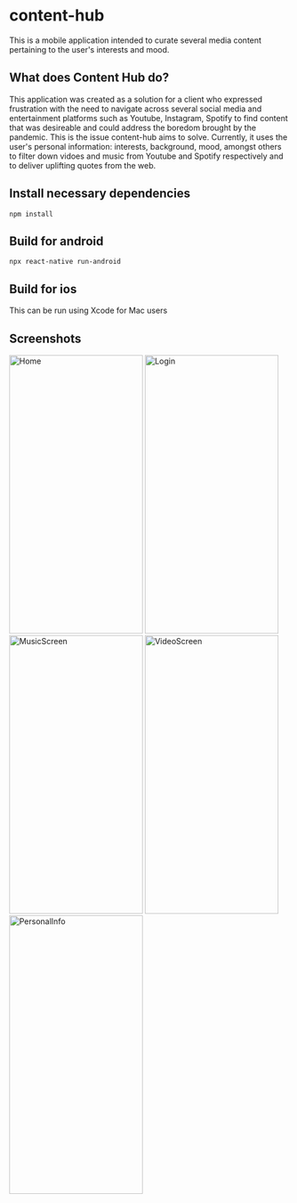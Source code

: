 # content-hub
This is a mobile application intended to curate several media content pertaining to the user's interests and mood.

## What does Content Hub do?
This application was created as a solution for a client who expressed frustration with the need to navigate across several social media and entertainment platforms such as
Youtube, Instagram, Spotify to find content that was desireable and could address the boredom brought by the pandemic. This is the issue content-hub aims to solve. Currently, 
it uses the user's personal information: interests, background, mood, amongst others to filter down vidoes and music from Youtube and Spotify respectively and to deliver uplifting 
quotes from the web. 

## Install necessary dependencies
```
npm install
```
## Build for android
```
npx react-native run-android
```

## Build for ios

This can be run using Xcode for Mac users

## Screenshots
<p float="left">
<img src="https://user-images.githubusercontent.com/51130431/126036423-1d9ab0fd-4743-4dae-aeb4-b0f7030b7ddf.png" alt = "Home" width="240" height="500">
<img src="https://user-images.githubusercontent.com/51130431/126036424-df9e618e-558f-4885-ad88-b2b4562deba3.png" alt = "Login" width="240" height="500">
<img src="https://user-images.githubusercontent.com/51130431/126036425-389ff8bb-6daa-47b9-85f2-c88441ae39d5.png" alt = "MusicScreen" width="240" height="500">
<img src="https://user-images.githubusercontent.com/51130431/126036430-c549b485-93e1-42d3-8e90-b320b79e3ea0.png" alt = "VideoScreen" width="240" height="500">
<img src="https://user-images.githubusercontent.com/51130431/126036428-20e92121-95f9-40dd-9e6d-878c5996272c.png" alt = "PersonalInfo" width="240" height="500">
</p>

